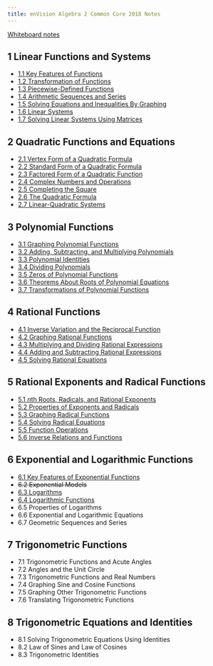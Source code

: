 ```yaml
---
title: enVision Algebra 2 Common Core 2018 Notes
---
```


[Whiteboard notes](https://1drv.ms/o/c/c4097c61e06a2b97/EpojsyS4IFdOp0qZoDZdHikBZAinLWQ3ncbWjBZVKo0vtQ?e=5egVmL)

## 1 Linear Functions and Systems

- [1.1 Key Features of Functions](./1.1-key-features-of-functions.md)
- [1.2 Transformation of Functions](./1.2-transformation-of-functions.md)
- [1.3 Piecewise-Defined Functions](./1.3-piecewise-functions.md)
- [1.4 Arithmetic Sequences and Series](./1.4-arithmetic-sequences-and-series.md)
- [1.5 Solving Equations and Inequalities By Graphing](./1.5-solving-equations-and-inequalities-by-graphing.md)
- [1.6 Linear Systems](./1.6-linear-systems.md)
- [1.7 Solving Linear Systems Using Matrices](./1.7-solving-linear-systems-using-matrices.md)

## 2 Quadratic Functions and Equations

- [2.1 Vertex Form of a Quadratic Formula](./2.1-vertex-form-of-a-quadratic-formula.md)
- [2.2 Standard Form of a Quadratic Formula](./2.2-standard-form-of-a-quadratic-formula.md)
- [2.3 Factored Form of a Quadratic Function](./2.3-factored-form-of-a-quadratic-function.md)
- [2.4 Complex Numbers and Operations](./2.4-complex-numbers-and-operations.md)
- [2.5 Completing the Square](./2.5-completing-the-square.md)
- [2.6 The Quadratic Formula](./2.6-the-quadratic-formula.md)
- [2.7 Linear-Quadratic Systems](./2.7-linear-quadratic-systems.md)

## 3 Polynomial Functions

- [3.1 Graphing Polynomial Functions](./3.1-graphing-polynomial-functions.md)
- [3.2 Adding, Subtracting, and Multiplying Polynomials](./3.2-adding-subtracting-and-multiplying-polynomials.md)
- [3.3 Polynomial Identities](./3.3-polynomial-identities.md)
- [3.4 Dividing Polynomials](./3.4-dividing-polynomials.md)
- [3.5 Zeros of Polynomial Functions](./3.5-zeros-of-polynomial-functions.md)
- [3.6 Theorems About Roots of Polynomial Equations](./3.6-theorems-about-roots-of-polynomial-equations.md)
- [3.7 Transformations of Polynomial Functions](./3.7-transformations-of-polynomial-functions.md)

## 4 Rational Functions

- [4.1 Inverse Variation and the Reciprocal Function](./4.1-inverse-variation-and-the-reciprocal-function.md)
- [4.2 Graphing Rational Functions](./4.2-graphing-rational-functions.md)
- [4.3 Multiplying and Dividing Rational Expressions](./4.3-multiplying-and-dividing-rational-expressions.md)
- [4.4 Adding and Subtracting Rational Expressions](./4.4-adding-and-subtracting-rational-expressions.md)
- [4.5 Solving Rational Equations](./4.5-solving-rational-equations.md)

## 5 Rational Exponents and Radical Functions

- [5.1 𝘯th Roots, Radicals, and Rational Exponents](./5-1-nth-roots-radicals-and-rational-exponents.md)
- [5.2 Properties of Exponents and Radicals](./5-2-properties-of-exponents-and-radicals.md)
- [5.3 Graphing Radical Functions](./5-3-graphing-radical-functions.md)
- [5.4 Solving Radical Equations](./5-4-solving-radical-equations.md)
- [5.5 Function Operations](./5-5-function-operations.md)
- [5.6 Inverse Relations and Functions](./5-6-inverse-relations-and-functions.md)

## 6 Exponential and Logarithmic Functions

- [6.1 Key Features of Exponential Functions](./6-1-key-features-of-exponential-functions.md)
- ~~6.2 Exponential Models~~
- [6.3 Logarithms](./6-3-logarithms.md)
- [6.4 Logarithmic Functions](./6-4-logarithmic-functions.md)
- 6.5 Properties of Logarithms
- 6.6 Exponential and Logarithmic Equations
- 6.7 Geometric Sequences and Series

## 7 Trigonometric Functions

- 7.1 Trigonometric Functions and Acute Angles
- 7.2 Angles and the Unit Circle
- 7.3 Trigonometric Functions and Real Numbers
- 7.4 Graphing Sine and Cosine Functions
- 7.5 Graphing Other Trigonometric Functions
- 7.6 Translating Trigonometric Functions

## 8 Trigonometric Equations and Identities

- 8.1 Solving Trigonometric Equations Using Identities
- 8.2 Law of Sines and Law of Cosines
- 8.3 Trigonometric Identities
